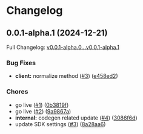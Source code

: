 # Changelog

## 0.0.1-alpha.1 (2024-12-21)

Full Changelog: [v0.0.1-alpha.0...v0.0.1-alpha.1](https://github.com/arockiyaagithub/aro-sdk-test/compare/v0.0.1-alpha.0...v0.0.1-alpha.1)

### Bug Fixes

* **client:** normalize method ([#3](https://github.com/arockiyaagithub/aro-sdk-test/issues/3)) ([e458ed2](https://github.com/arockiyaagithub/aro-sdk-test/commit/e458ed27814673fc8839cf7330f619dcb1da987c))


### Chores

* go live ([#1](https://github.com/arockiyaagithub/aro-sdk-test/issues/1)) ([0b3819f](https://github.com/arockiyaagithub/aro-sdk-test/commit/0b3819ff8d6d09bf489fac61249798efad34a9ac))
* go live ([#2](https://github.com/arockiyaagithub/aro-sdk-test/issues/2)) ([9a9867a](https://github.com/arockiyaagithub/aro-sdk-test/commit/9a9867a60d3ea457be574df337715cf24e0f7e5d))
* **internal:** codegen related update ([#4](https://github.com/arockiyaagithub/aro-sdk-test/issues/4)) ([3086f6d](https://github.com/arockiyaagithub/aro-sdk-test/commit/3086f6d2e90aaaca622390ca5e3e9c4b8f30f6d9))
* update SDK settings ([#3](https://github.com/arockiyaagithub/aro-sdk-test/issues/3)) ([8a28aa6](https://github.com/arockiyaagithub/aro-sdk-test/commit/8a28aa6d9d0e060b7860bfdaf7ea46055aa3693a))
